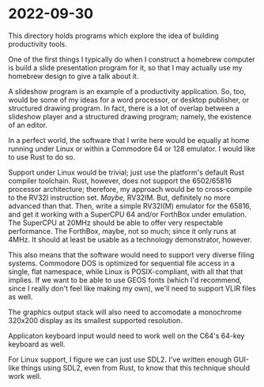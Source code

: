# 2022-09-30

This directory holds programs which explore the idea of building productivity tools.

One of the first things I typically do
when I construct a homebrew computer
is build a slide presentation program for it,
so that I may actually use my homebrew design
to give a talk about it.

A slideshow program is an example of a productivity application.
So, too, would be some of my ideas for a word processor,
or desktop publisher,
or structured drawing program.
In fact, there is a lot of overlap between a slideshow player and a structured drawing program;
namely, the existence of an editor.

In a perfect world, the software that I write here
would be equally at home running under Linux or within a Commodore 64 or 128 emulator.
I would like to use Rust to do so.

Support under Linux would be trivial; just use the platform's default Rust compiler toolchain.
Rust, however, does not support the 6502/65816 processor architecture;
therefore, my approach would be to cross-compile to the RV32I instruction set.
*Maybe,* RV32IM.
But, definitely no more advanced than that.
Then, write a simple RV32I(M) emulator for the 65816,
and get it working with a SuperCPU 64 and/or ForthBox under emulation.
The SuperCPU at 20MHz should be able to offer very respectable performance.
The ForthBox, maybe, not so much; since it only runs at 4MHz.
It should at least be usable as a technology demonstrator, however.

This also means that the software would need to support very diverse filing systems.
Commodore DOS is optimized for sequential file access in a single, flat namespace,
while Linux is POSIX-compliant, with all that that implies.
If we want to be able to use GEOS fonts (which I'd recommend, since I really don't feel like making my own),
we'll need to support VLIR files as well.

The graphics output stack will also need to accomodate a monochrome 320x200 display as its smallest supported resolution.

Applicaton keyboard input would need to work well on the C64's 64-key keyboard as well.

For Linux support, I figure we can just use SDL2.
I've written enough GUI-like things using SDL2, even from Rust, to know that this technique should work well.

